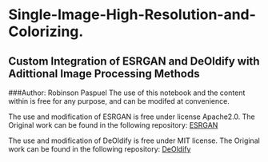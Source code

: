 # Single-Image-High-Resolution-and-Colorizing.
## Custom Integration of ESRGAN and DeOldify with Adittional Image Processing Methods
###Author: Robinson Paspuel 
The use of this notebook and the content within is free for any purpose, and can be modifed at convenience.

The use and modification of ESRGAN is free under license Apache2.0. The Original work can be found in the following repository:
[ESRGAN](https://github.com/xinntao/ESRGAN)

The use and modification of DeOldify is free under MIT license. The Original work can be found in the following repository:
[DeOldify](https://github.com/jantic/DeOldify)
